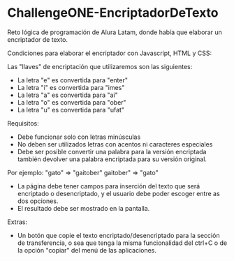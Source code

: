 # ChallengeONE-EncriptadorDeTexto
Reto lógica de programación de Alura Latam, donde había que elaborar un encriptador de texto.

Condiciones para elaborar el encriptador con Javascript, HTML y CSS:

Las "llaves" de encriptación que utilizaremos son las siguientes:
  - La letra "e" es convertida para "enter"
  - La letra "i" es convertida para "imes"
  - La letra "a" es convertida para "ai"
  - La letra "o" es convertida para "ober"
  - La letra "u" es convertida para "ufat"

Requisitos:
  - Debe funcionar solo con letras minúsculas
  - No deben ser utilizados letras con acentos ni caracteres especiales
  - Debe ser posible convertir una palabra para la versión encriptada también devolver una palabra encriptada para su versión original.

Por ejemplo:
"gato" => "gaitober"
gaitober" => "gato"

  - La página debe tener campos para inserción del texto que será encriptado o desencriptado, y el usuario debe poder escoger entre as dos opciones.
  - El resultado debe ser mostrado en la pantalla.
    
Extras:
  - Un botón que copie el texto encriptado/desencriptado para la sección de transferencia, o sea que tenga la misma funcionalidad del ctrl+C o de la opción "copiar" del menú de las aplicaciones.
